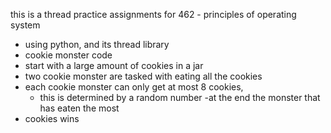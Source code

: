 this is a thread practice assignments for 462 - principles of operating system
- using python, and its thread library
- cookie monster code
- start with a large amount of cookies in a jar
- two cookie monster are tasked with eating all the cookies
- each cookie monster can only get at most 8 cookies,
    - this is determined by a random number
-at the end the monster that has eaten the most 
- cookies wins
